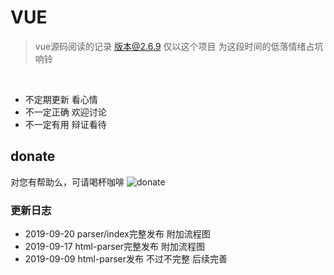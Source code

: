 # VUE

> vue源码阅读的记录  版本@2.6.9  仅以这个项目 为这段时间的低落情绪占坑 响铃  


<br>

- 不定期更新  看心情
- 不一定正确  欢迎讨论
- 不一定有用  辩证看待

## donate


对您有帮助么，可请喝杯咖啡
![donate](https://chunmu.github.io/gitbook-vue/assets/pictures/money.jpeg "donate")


### 更新日志


- 2019-09-20 parser/index完整发布 附加流程图 
- 2019-09-17 html-parser完整发布 附加流程图 
- 2019-09-09 html-parser发布 不过不完整 后续完善 